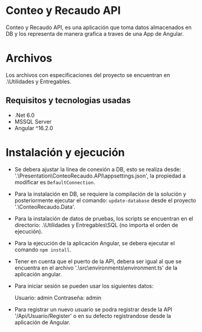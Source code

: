 # Conteo y Recaudo API

Conteo y Recaudo API, es una aplicación que toma datos almacenados en DB y los representa de manera grafica a traves de una App de Angular.

# Archivos

Los archivos con especificaciones del proyecto se encuentran en .\Utilidades y Entregables.

## Requisitos y tecnologias usadas

* .Net 6.0
* MSSQL Server
* Angular ^16.2.0

# Instalación y ejecución

* Se debera ajustar la linea de conexión a DB, esto se realiza desde: '.\Presentation\ConteoRecaudo.API\appsettings.json', la propiedad a modificar es `DefaultConnection`.

* Para la instalación en DB, se requiere la compilación de la solución y posteriormente ejecutar el comando: ` update-database ` desde el proyecto '.\ConteoRecaudo.Data'.

* Para la instalación de datos de pruebas, los scripts se encuentran en el directorio: .\Utilidades y Entregables\SQL (no importa el orden de ejecución).

* Para la ejecución de la aplicación Angular, se debera ejecutar el comando `npm install`.

* Tener en cuenta que el puerto de la API, debera ser igual al que se encuentra en el archivo '.\src\environments\environment.ts' de la aplicación angular.

* Para iniciar sesión se pueden usar los siguientes datos: 
    
    Usuario: admin
    Contraseña: admin

* Para registrar un nuevo usuario se podra registrar desde la API '/Api/Usuario/Register' o en su defecto registrandose desde la aplicación de Angular.
